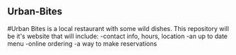 ## Urban-Bites
#Urban Bites is a local restaurant with some wild dishes. 
This repository will be it's website that will include: 
-contact info, hours, location
-an up to date menu
-online ordering
-a way to make reservations
